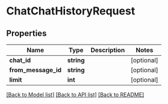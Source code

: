 # ChatChatHistoryRequest

## Properties
Name | Type | Description | Notes
------------ | ------------- | ------------- | -------------
**chat_id** | **string** |  | [optional] 
**from_message_id** | **string** |  | [optional] 
**limit** | **int** |  | [optional] 

[[Back to Model list]](../README.md#documentation-for-models) [[Back to API list]](../README.md#documentation-for-api-endpoints) [[Back to README]](../README.md)


